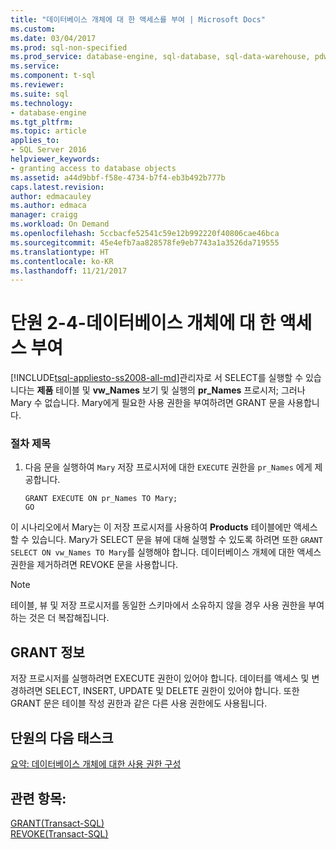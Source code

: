 ```yaml
---
title: "데이터베이스 개체에 대 한 액세스를 부여 | Microsoft Docs"
ms.custom: 
ms.date: 03/04/2017
ms.prod: sql-non-specified
ms.prod_service: database-engine, sql-database, sql-data-warehouse, pdw
ms.service: 
ms.component: t-sql
ms.reviewer: 
ms.suite: sql
ms.technology:
- database-engine
ms.tgt_pltfrm: 
ms.topic: article
applies_to:
- SQL Server 2016
helpviewer_keywords:
- granting access to database objects
ms.assetid: a44d9bbf-f58e-4734-b7f4-eb3b492b777b
caps.latest.revision: 
author: edmacauley
ms.author: edmaca
manager: craigg
ms.workload: On Demand
ms.openlocfilehash: 5ccbacfe52541c59e12b992220f40806cae46bca
ms.sourcegitcommit: 45e4efb7aa828578fe9eb7743a1a3526da719555
ms.translationtype: HT
ms.contentlocale: ko-KR
ms.lasthandoff: 11/21/2017
---
```

# <a name="lesson-2-4---granting-access-to-a-database-object"></a>단원 2-4-데이터베이스 개체에 대 한 액세스 부여
[!INCLUDE[tsql-appliesto-ss2008-all-md](../includes/tsql-appliesto-ss2008-all-md.md)]관리자로 서 SELECT를 실행할 수 있습니다는 **제품** 테이블 및 **vw_Names** 보기 및 실행의 **pr_Names** 프로시저; 그러나 Mary 수 없습니다. Mary에게 필요한 사용 권한을 부여하려면 GRANT 문을 사용합니다.  
  
### <a name="procedure-title"></a>절차 제목  
  
1.  다음 문을 실행하여 `Mary` 저장 프로시저에 대한 `EXECUTE` 권한을 `pr_Names` 에게 제공합니다.  
  
    ```  
    GRANT EXECUTE ON pr_Names TO Mary;  
    GO  
    ```  
  
이 시나리오에서 Mary는 이 저장 프로시저를 사용하여 **Products** 테이블에만 액세스할 수 있습니다. Mary가 SELECT 문을 뷰에 대해 실행할 수 있도록 하려면 또한 `GRANT SELECT ON vw_Names TO Mary`를 실행해야 합니다. 데이터베이스 개체에 대한 액세스 권한을 제거하려면 REVOKE 문을 사용합니다.  
  
> [!NOTE]  
> 테이블, 뷰 및 저장 프로시저를 동일한 스키마에서 소유하지 않을 경우 사용 권한을 부여하는 것은 더 복잡해집니다.  
  
## <a name="about-grant"></a>GRANT 정보  
저장 프로시저를 실행하려면 EXECUTE 권한이 있어야 합니다. 데이터를 액세스 및 변경하려면 SELECT, INSERT, UPDATE 및 DELETE 권한이 있어야 합니다. 또한 GRANT 문은 테이블 작성 권한과 같은 다른 사용 권한에도 사용됩니다.  
  
## <a name="next-task-in-lesson"></a>단원의 다음 태스크  
[요약: 데이터베이스 개체에 대한 사용 권한 구성](../t-sql/lesson-2-5-summary-configuring-permissions-on-database-objects.md)  
  
## <a name="see-also"></a>관련 항목:  
[GRANT&#40;Transact-SQL&#41;](../t-sql/statements/grant-transact-sql.md)  
[REVOKE&#40;Transact-SQL&#41;](../t-sql/statements/revoke-transact-sql.md)  
  
  
  
